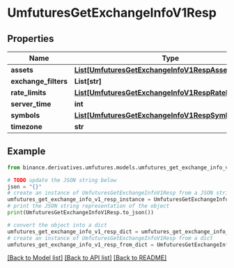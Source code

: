 # UmfuturesGetExchangeInfoV1Resp


## Properties

Name | Type | Description | Notes
------------ | ------------- | ------------- | -------------
**assets** | [**List[UmfuturesGetExchangeInfoV1RespAssetsInner]**](UmfuturesGetExchangeInfoV1RespAssetsInner.md) |  | [optional] 
**exchange_filters** | **List[str]** |  | [optional] 
**rate_limits** | [**List[UmfuturesGetExchangeInfoV1RespRateLimitsInner]**](UmfuturesGetExchangeInfoV1RespRateLimitsInner.md) |  | [optional] 
**server_time** | **int** |  | [optional] 
**symbols** | [**List[UmfuturesGetExchangeInfoV1RespSymbolsInner]**](UmfuturesGetExchangeInfoV1RespSymbolsInner.md) |  | [optional] 
**timezone** | **str** |  | [optional] 

## Example

```python
from binance.derivatives.umfutures.models.umfutures_get_exchange_info_v1_resp import UmfuturesGetExchangeInfoV1Resp

# TODO update the JSON string below
json = "{}"
# create an instance of UmfuturesGetExchangeInfoV1Resp from a JSON string
umfutures_get_exchange_info_v1_resp_instance = UmfuturesGetExchangeInfoV1Resp.from_json(json)
# print the JSON string representation of the object
print(UmfuturesGetExchangeInfoV1Resp.to_json())

# convert the object into a dict
umfutures_get_exchange_info_v1_resp_dict = umfutures_get_exchange_info_v1_resp_instance.to_dict()
# create an instance of UmfuturesGetExchangeInfoV1Resp from a dict
umfutures_get_exchange_info_v1_resp_from_dict = UmfuturesGetExchangeInfoV1Resp.from_dict(umfutures_get_exchange_info_v1_resp_dict)
```
[[Back to Model list]](../README.md#documentation-for-models) [[Back to API list]](../README.md#documentation-for-api-endpoints) [[Back to README]](../README.md)


